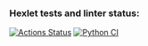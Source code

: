 ### Hexlet tests and linter status:
[![Actions Status](https://github.com/devdenh/python-project-52/workflows/hexlet-check/badge.svg)](https://github.com/devdenh/python-project-52/actions)
[![Python CI](https://github.com/devdenh/python-project-52/actions/workflows/pyci.yaml/badge.svg)](https://github.com/devdenh/python-project-52/actions/workflows/pyci.yaml)
